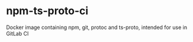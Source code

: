 # npm-ts-proto-ci

Docker image containing npm, git, protoc and ts-proto, intended for use in GitLab CI
